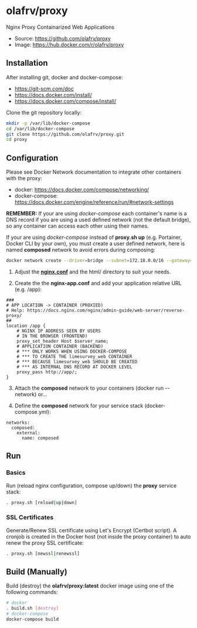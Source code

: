 # olafrv/proxy
Nginx Proxy Containarized Web Applications

 * Source: https://github.com/olafrv/proxy
 * Image: https://hub.docker.com/r/olafrv/proxy

## Installation

After installing git, docker and docker-compose:

* https://git-scm.com/doc
* https://docs.docker.com/install/
* https://docs.docker.com/compose/install/

Clone the git repository locally:

```bash
mkdir -p /var/lib/docker-compose
cd /var/lib/docker-compose
git clone https://github.com/olafrv/proxy.git
cd proxy
```

## Configuration

Please see Docker Network documentation to integrate other containers with the proxy:

* docker: https://docs.docker.com/compose/networking/
* docker-compose: https://docs.docker.com/engine/reference/run/#network-settings

**REMEMBER:** If your are using *docker-compose* each container's name is a DNS record
if you are using a used defined network (not the default bridge), so any container can
access each other using their names.

If your are using *docker-compose* instead of **proxy.sh up** (e.g. Portainer, Docker CLI 
by your own), you must create a user defined network, here is named **composed** network
to avoid errors during composing:

```bash
docker network create --driver=bridge --subnet=172.18.0.0/16 --gateway=172.18.0.1 composed
```
1. Adjust the [**nginx.conf**](https://docs.docker.com/samples/library/nginx/)
and the html/ directory to suit your needs.

2. Create the the **nginx-app.conf** and add your application relative URL (e.g. /app):

```
###
# APP LOCATION -> CONTAINER (PROXIED)
# Help: https://docs.nginx.com/nginx/admin-guide/web-server/reverse-proxy/
##
location /app {
	# NGINX IP ADDRESS SEEN BY USERS 
	# IN THE BROWSER (FRONTEND)
	proxy_set_header Host $server_name;
	# APPLICATION CONTAINER (BACKEND)
	# *** ONLY WORKS WHEN USING DOCKER-COMPOSE
	# *** TO CREATE THE limesurvey_web CONTAINER
	# *** BECAUSE limesurvey_web SHOULD BE CREATED
	# *** AS INTERNAL DNS RECORD AT DOCKER LEVEL
	proxy_pass http://app/; 
}
```

3. Attach the **composed** network to your containers (docker run --network) or...

4. Define the **composed** network for your service stack (docker-compose.yml):

```
networks:
  composed:
    external:
      name: composed

```

## Run

### Basics

Run (reload nginx configuration, compose up/down) the **proxy** service stack:

```bash
. proxy.sh [reload|up|down]
```

### SSL Certificates

Generate/Renew SSL certificate using Let's Encrypt (Certbot script). A cronjob
is created in the Docker host (not inside the proxy container) to auto renew the 
proxy SSL certificate:

```bash
. proxy.sh [newssl|renewssl]
```

## Build (Manually)

Build (destroy) the **olafrv/proxy:latest** docker image using one of the following commands:

```bash
# docker
. build.sh [destroy]
# docker-compose
docker-compose build
```

